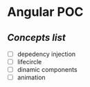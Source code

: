 # Angular POC
## _Concepts list_

- [ ] depedency injection 
- [ ] lifecircle 
- [ ] dinamic components 
- [ ] animation 
